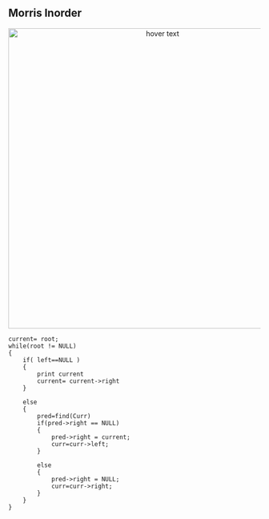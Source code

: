 ## Morris Inorder 


<p align="center">
  <img src="https://user-images.githubusercontent.com/86841935/193724055-d3437449-1f76-4fc7-b2a3-d503ec6deb6b.jpg" width="600" title="hover text">

</p>

```
current= root;
while(root != NULL)
{
    if( left==NULL ) 
    {
        print current
        current= current->right
    }
    
    else
    {
        pred=find(Curr)
        if(pred->right == NULL)
        {
            pred->right = current;
            curr=curr->left;
        }

        else
        {
            pred->right = NULL;
            curr=curr->right;
        }
    }
}
```

